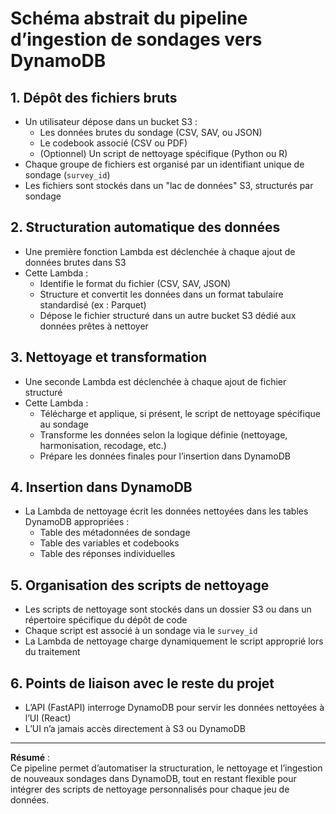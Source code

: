 # Schéma abstrait du pipeline d’ingestion de sondages vers DynamoDB

## 1. Dépôt des fichiers bruts
- Un utilisateur dépose dans un bucket S3 :
  - Les données brutes du sondage (CSV, SAV, ou JSON)
  - Le codebook associé (CSV ou PDF)
  - (Optionnel) Un script de nettoyage spécifique (Python ou R)
- Chaque groupe de fichiers est organisé par un identifiant unique de sondage (`survey_id`)
- Les fichiers sont stockés dans un "lac de données" S3, structurés par sondage

## 2. Structuration automatique des données
- Une première fonction Lambda est déclenchée à chaque ajout de données brutes dans S3
- Cette Lambda :
  - Identifie le format du fichier (CSV, SAV, JSON)
  - Structure et convertit les données dans un format tabulaire standardisé (ex : Parquet)
  - Dépose le fichier structuré dans un autre bucket S3 dédié aux données prêtes à nettoyer

## 3. Nettoyage et transformation
- Une seconde Lambda est déclenchée à chaque ajout de fichier structuré
- Cette Lambda :
  - Télécharge et applique, si présent, le script de nettoyage spécifique au sondage
  - Transforme les données selon la logique définie (nettoyage, harmonisation, recodage, etc.)
  - Prépare les données finales pour l’insertion dans DynamoDB

## 4. Insertion dans DynamoDB
- La Lambda de nettoyage écrit les données nettoyées dans les tables DynamoDB appropriées :
  - Table des métadonnées de sondage
  - Table des variables et codebooks
  - Table des réponses individuelles

## 5. Organisation des scripts de nettoyage
- Les scripts de nettoyage sont stockés dans un dossier S3 ou dans un répertoire spécifique du dépôt de code
- Chaque script est associé à un sondage via le `survey_id`
- La Lambda de nettoyage charge dynamiquement le script approprié lors du traitement

## 6. Points de liaison avec le reste du projet
- L’API (FastAPI) interroge DynamoDB pour servir les données nettoyées à l’UI (React)
- L’UI n’a jamais accès directement à S3 ou DynamoDB

---

**Résumé** :  
Ce pipeline permet d’automatiser la structuration, le nettoyage et l’ingestion de nouveaux sondages dans DynamoDB, tout en restant flexible pour intégrer des scripts de nettoyage personnalisés pour chaque jeu de données.
